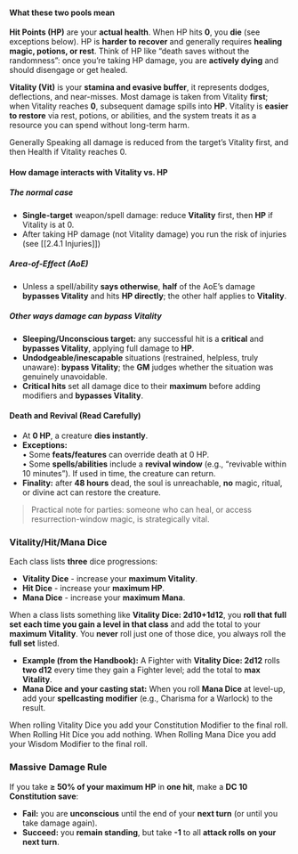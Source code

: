 #### What these two pools mean
**Hit Points (HP)** are your **actual health**. When HP hits **0**, you **die** (see exceptions below). HP is **harder to recover** and generally requires **healing magic, potions, or rest**. Think of HP like “death saves without the randomness”: once you’re taking HP damage, you are **actively dying** and should disengage or get healed.

**Vitality (Vit)** is your **stamina and evasive buffer**, it represents dodges, deflections, and near-misses. Most damage is taken from Vitality **first**; when Vitality reaches **0**, subsequent damage spills into **HP**. Vitality is **easier to restore** via rest, potions, or abilities, and the system treats it as a resource you can spend without long-term harm.

Generally Speaking all damage is reduced from the target’s Vitality first, and then Health if Vitality reaches 0.
#### How damage interacts with Vitality vs. HP
##### The normal case
- **Single-target** weapon/spell damage: reduce **Vitality** first, then **HP** if Vitality is at 0.
- After taking HP damage (not Vitality damage) you run the risk of injuries (see [[2.4.1 Injuries]])
##### Area-of-Effect (AoE)
- Unless a spell/ability **says otherwise**, **half** of the AoE’s damage **bypasses Vitality** and hits **HP directly**; the other half applies to **Vitality**.
##### Other ways damage can bypass Vitality
- **Sleeping/Unconscious target:** any successful hit is a **critical** and **bypasses Vitality**, applying full damage to **HP**.
- **Undodgeable/inescapable** situations (restrained, helpless, truly unaware): **bypass Vitality**; the **GM** judges whether the situation was genuinely unavoidable.
- **Critical hits** set all damage dice to their **maximum** before adding modifiers and **bypasses Vitality**.
#### Death and Revival (Read Carefully)
- At **0 HP**, a creature **dies instantly**.
- **Exceptions:**  
    • Some **feats/features** can override death at 0 HP.  
    • Some **spells/abilities** include a **revival window** (e.g., “revivable within 10 minutes”). If used in time, the creature can return.
- **Finality:** after **48 hours** dead, the soul is unreachable, **no** magic, ritual, or divine act can restore the creature.

> Practical note for parties: someone who can heal, or access resurrection-window magic, is strategically vital.
### Vitality/Hit/Mana Dice
Each class lists **three** dice progressions:
- **Vitality Dice** - increase your **maximum Vitality**.
- **Hit Dice** - increase your **maximum HP**.
- **Mana Dice** - increase your **maximum Mana**.

When a class lists something like **Vitality Dice: 2d10+1d12**, you **roll that full set** **each time you gain a level in that class** and add the total to your **maximum Vitality**. You **never** roll just one of those dice, you always roll the **full set** listed.
- **Example (from the Handbook):** A Fighter with **Vitality Dice: 2d12** rolls **two d12** every time they gain a Fighter level; add the total to **max Vitality**.
- **Mana Dice and your casting stat:** When you roll **Mana Dice** at level-up, add your **spellcasting modifier** (e.g., Charisma for a Warlock) to the result.

When rolling Vitality Dice you add your Constitution Modifier to the final roll.
When Rolling Hit Dice you add nothing.
When Rolling Mana Dice you add your Wisdom Modifier to the final roll.
### Massive Damage Rule
If you take **≥ 50% of your maximum HP** in **one hit**, make a **DC 10 Constitution save**:
- **Fail:** you are **unconscious** until the end of your **next turn** (or until you take damage again).
- **Succeed:** you **remain standing**, but take **-1** to all **attack rolls** **on your next turn**.
